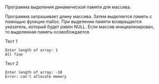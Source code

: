 Программа выделения динамической памяти для массива.

Программа запрашивает длину массива. Затем выделяется память с помощью функции malloc. При выделении памяти возвращается указатель, который будет равен NULL. Если массив инициализирован, то выделенная память осовобождается.  

Тест 1 
```
Enter length of array: 1  
All fine 
```
Тест 2 
```
Enter length of array: -10  
Error: can't allocate memory 
```
